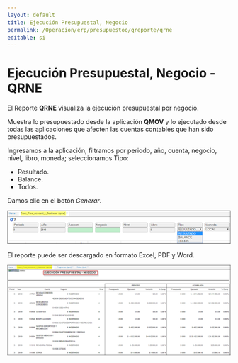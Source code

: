 ```yaml
---
layout: default
title: Ejecución Presupuestal, Negocio
permalink: /Operacion/erp/presupuestoo/qreporte/qrne
editable: si
---
```


# Ejecución Presupuestal, Negocio - QRNE

El Reporte **QRNE** visualiza la ejecución presupuestal por negocio.  

Muestra lo presupuestado desde la aplicación **QMOV** y lo ejecutado desde todas las aplicaciones que afecten las cuentas contables que han sido presupuestados.  


Ingresamos a la aplicación, filtramos por periodo, año, cuenta, negocio, nivel, libro, moneda; seleccionamos Tipo: 

* Resultado.  
* Balance.  
* Todos.  


 Damos clic en el botón _Generar_.  

![](qrne1.png)

El reporte puede ser descargado en formato Excel, PDF y Word.   

![](qrne2.png)


